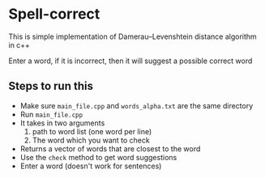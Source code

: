 # Spell-correct
This is simple implementation of Damerau–Levenshtein distance algorithm in c++

Enter a word, if it is incorrect, then it will suggest a possible correct word

## Steps to run this
- Make sure `main_file.cpp` and `words_alpha.txt` are the same directory
- Run `main_file.cpp`
- It takes in two arguments
   1. path to word list (one word per line)
   2. The word which you want to check
- Returns a vector of words that are closest to the word
- Use the `check` method to get word suggestions
- Enter a word (doesn't work for sentences)
